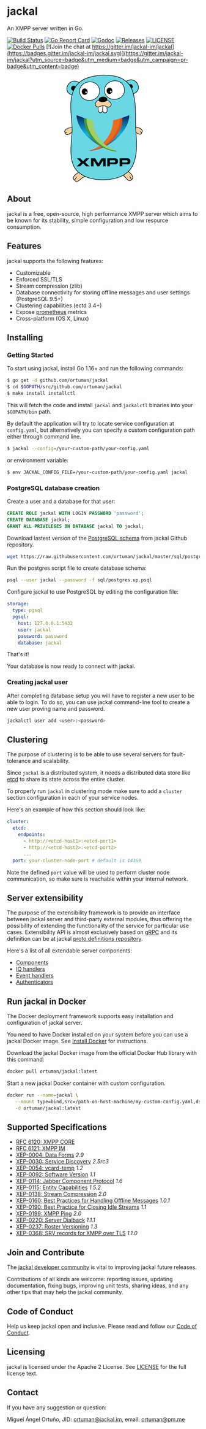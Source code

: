 # jackal

An XMPP server written in Go.

[![Build Status](https://img.shields.io/endpoint.svg?url=https%3A%2F%2Factions-badge.atrox.dev%2Fortuman%2Fjackal%2Fbadge&style=flat)](https://actions-badge.atrox.dev/ortuman/jackal/goto)
[![Go Report Card](https://goreportcard.com/badge/github.com/ortuman/jackal?style=flat-square)](https://goreportcard.com/report/github.com/ortuman/jackal)
[![Godoc](http://img.shields.io/badge/go-documentation-blue.svg?style=flat-square)](https://godoc.org/github.com/ortuman/jackal)
[![Releases](https://img.shields.io/github/release/ortuman/jackal/all.svg?style=flat-square)](https://github.com/ortuman/jackal/releases)
[![LICENSE](https://img.shields.io/github/license/ortuman/jackal.svg?style=flat-square)](https://github.com/ortuman/jackal/blob/master/LICENSE)
[![Docker Pulls](https://img.shields.io/docker/pulls/ortuman/jackal.svg)](https://hub.docker.com/r/ortuman/jackal/)
[![Join the chat at https://gitter.im/jackal-im/jackal](https://badges.gitter.im/jackal-im/jackal.svg)](https://gitter.im/jackal-im/jackal?utm_source=badge&utm_medium=badge&utm_campaign=pr-badge&utm_content=badge)

<div align="center">
    <a href="#">
        <img src="./logos/gopher.png">
    </a>
</div>

## About

jackal is a free, open-source, high performance XMPP server which aims to be known for its stability, simple configuration and low resource consumption.

## Features

jackal supports the following features:

- Customizable
- Enforced SSL/TLS
- Stream compression (zlib)
- Database connectivity for storing offline messages and user settings (PostgreSQL 9.5+)
- Clustering capabilities (ectd 3.4+)
- Expose [prometheus](https://prometheus.io/) metrics
- Cross-platform (OS X, Linux)

## Installing

### Getting Started

To start using jackal, install Go 1.16+ and run the following commands:

```bash
$ go get -d github.com/ortuman/jackal
$ cd $GOPATH/src/github.com/ortuman/jackal
$ make install installctl
```

This will fetch the code and install `jackal` and `jackalctl` binaries into your `$GOPATH/bin` path.

By default the application will try to locate service configuration at `config.yaml`, but alternatively you can specify a custom configuration path either through command line.

```sh
$ jackal --config=/your-custom-path/your-config.yaml
```

or environment variable:

```sh
$ env JACKAL_CONFIG_FILE=/your-custom-path/your-config.yaml jackal
```

### PostgreSQL database creation

Create a user and a database for that user:

```sql
CREATE ROLE jackal WITH LOGIN PASSWORD 'password';
CREATE DATABASE jackal;
GRANT ALL PRIVILEGES ON DATABASE jackal TO jackal;
```

Download lastest version of the [PostgreSQL schema](sql/postgres.up.psql) from jackal Github repository.

```sh
wget https://raw.githubusercontent.com/ortuman/jackal/master/sql/postgres.up.psql
```

Run the postgres script file to create database schema:

```sh
psql --user jackal --password -f sql/postgres.up.psql
```

Configure jackal to use PostgreSQL by editing the configuration file:

```yaml
storage:
  type: pgsql
  pgsql:
    host: 127.0.0.1:5432
    user: jackal
    password: password
    database: jackal
```

That's it!

Your database is now ready to connect with jackal.

### Creating jackal user

After completing database setup you will have to register a new user to be able to login. To do so, you can use
jackal command-line tool to create a new user proving name and password.

```sh
jackalctl user add <user>:<password>
```

## Clustering

The purpose of clustering is to be able to use several servers for fault-tolerance and scalability.

Since `jackal` is a distributed system, it needs a distributed data store like [etcd](https://etcd.io/) to share its state across the entire cluster.

To properly run `jackal` in clustering mode make sure to add a `cluster` section configuration in each of your service nodes.

Here's an example of how this section should look like:

```yaml
cluster:
  etcd:
    endpoints:
      - http://<etcd-host1>:<etcd-port1>
      - http://<etcd-host2>:<etcd-port2>
      ...
  port: your-cluster-node-port # default is 14369
```

Note the defined `port` value will be used to perform cluster node communication, so make sure is reachable within your internal network.

## Server extensibility

The purpose of the extensibility framework is to provide an interface between jackal server and third-party external modules, thus offering the possibility of extending the functionality of the service for particular use cases.
Extensibility API is almost exclusively based on [gRPC](https://grpc.io/) and its definition can be at jackal [proto definitions repository](https://github.com/jackal-xmpp/jackal-proto).

Here's a list of all extendable server components: 

* [Components](https://xmpp.org/extensions/xep-0114.html)
* [IQ handlers](https://github.com/jackal-xmpp/jackal-proto/blob/master/jackal/proto/iqhandler/v1/iqhandler.proto#L26-L32)
* [Event handlers](https://github.com/jackal-xmpp/jackal-proto/blob/master/jackal/proto/eventhandler/v1/eventhandler.proto#L26-L32)
* [Authenticators](https://github.com/jackal-xmpp/jackal-proto/blob/master/jackal/proto/authenticator/v1/authenticator.proto#L24-L27)

## Run jackal in Docker

The Docker deployment framework supports easy installation and configuration of jackal server.

You need to have Docker installed on your system before you can use a jackal Docker image. See [Install Docker](https://docs.docker.com/engine/install/) for instructions.

Download the jackal Docker image from the official Docker Hub library with this command:

```sh
docker pull ortuman/jackal:latest
```

Start a new jackal Docker container with custom configuration.

```sh
docker run --name=jackal \
   --mount type=bind,src=/path-on-host-machine/my-custom-config.yaml,dst=/jackal/config.yaml \
   -d ortuman/jackal:latest
```

## Supported Specifications
- [RFC 6120: XMPP CORE](https://xmpp.org/rfcs/rfc6120.html)
- [RFC 6121: XMPP IM](https://xmpp.org/rfcs/rfc6121.html)
- [XEP-0004: Data Forms](https://xmpp.org/extensions/xep-0004.html) *2.9*
- [XEP-0030: Service Discovery](https://xmpp.org/extensions/xep-0030.html) *2.5rc3*
- [XEP-0054: vcard-temp](https://xmpp.org/extensions/xep-0054.html) *1.2*
- [XEP-0092: Software Version](https://xmpp.org/extensions/xep-0092.html) *1.1*
- [XEP-0114: Jabber Component Protocol](https://xmpp.org/extensions/xep-0114.html) *1.6*  
- [XEP-0115: Entity Capabilities](https://xmpp.org/extensions/xep-0115.html) *1.5.2*  
- [XEP-0138: Stream Compression](https://xmpp.org/extensions/xep-0138.html) *2.0*
- [XEP-0160: Best Practices for Handling Offline Messages](https://xmpp.org/extensions/xep-0160.html) *1.0.1*
- [XEP-0190: Best Practice for Closing Idle Streams](https://xmpp.org/extensions/xep-0190.html) *1.1*
- [XEP-0199: XMPP Ping](https://xmpp.org/extensions/xep-0199.html) *2.0*
- [XEP-0220: Server Dialback](https://xmpp.org/extensions/xep-0220.html) *1.1.1*
- [XEP-0237: Roster Versioning](https://xmpp.org/extensions/xep-0237.html) *1.3*
- [XEP-0368: SRV records for XMPP over TLS](https://xmpp.org/extensions/xep-0368.html) *1.1.0*

## Join and Contribute

The [jackal developer community](https://gitter.im/jackal-im/jackal?utm_source=badge&utm_medium=badge&utm_campaign=pr-badge&utm_content=readme.md) is vital to improving jackal future releases.

Contributions of all kinds are welcome: reporting issues, updating documentation, fixing bugs, improving unit tests, sharing ideas, and any other tips that may help the jackal community.

## Code of Conduct

Help us keep jackal open and inclusive. Please read and follow our [Code of Conduct](CODE_OF_CONDUCT.md).

## Licensing

jackal is licensed under the Apache 2 License. See
[LICENSE](https://github.com/ortuman/jackal/blob/master/LICENSE) for the full
license text.

## Contact

If you have any suggestion or question:

Miguel Ángel Ortuño, JID: ortuman@jackal.im, email: <ortuman@pm.me>
